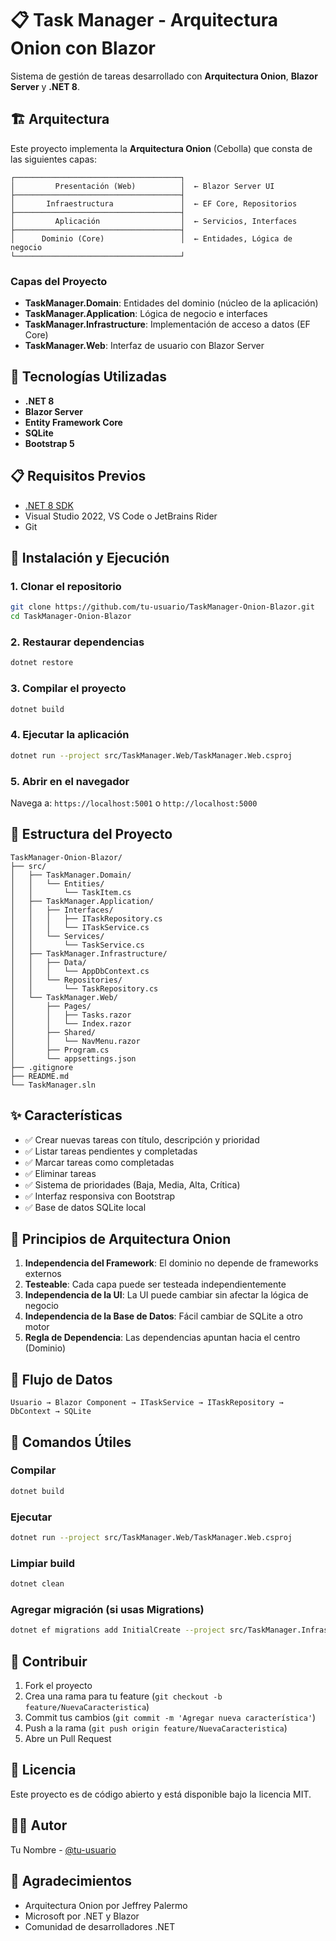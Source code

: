 # 📋 Task Manager - Arquitectura Onion con Blazor

Sistema de gestión de tareas desarrollado con **Arquitectura Onion**, **Blazor Server** y **.NET 8**.

## 🏗️ Arquitectura

Este proyecto implementa la **Arquitectura Onion** (Cebolla) que consta de las siguientes capas:

```
┌─────────────────────────────────────┐
│         Presentación (Web)          │  ← Blazor Server UI
├─────────────────────────────────────┤
│       Infraestructura               │  ← EF Core, Repositorios
├─────────────────────────────────────┤
│         Aplicación                  │  ← Servicios, Interfaces
├─────────────────────────────────────┤
│      Dominio (Core)                 │  ← Entidades, Lógica de negocio
└─────────────────────────────────────┘
```

### Capas del Proyecto

- **TaskManager.Domain**: Entidades del dominio (núcleo de la aplicación)
- **TaskManager.Application**: Lógica de negocio e interfaces
- **TaskManager.Infrastructure**: Implementación de acceso a datos (EF Core)
- **TaskManager.Web**: Interfaz de usuario con Blazor Server

## 🚀 Tecnologías Utilizadas

- **.NET 8**
- **Blazor Server**
- **Entity Framework Core**
- **SQLite**
- **Bootstrap 5**

## 📋 Requisitos Previos

- [.NET 8 SDK](https://dotnet.microsoft.com/download/dotnet/8.0)
- Visual Studio 2022, VS Code o JetBrains Rider
- Git

## 🔧 Instalación y Ejecución

### 1. Clonar el repositorio

```bash
git clone https://github.com/tu-usuario/TaskManager-Onion-Blazor.git
cd TaskManager-Onion-Blazor
```

### 2. Restaurar dependencias

```bash
dotnet restore
```

### 3. Compilar el proyecto

```bash
dotnet build
```

### 4. Ejecutar la aplicación

```bash
dotnet run --project src/TaskManager.Web/TaskManager.Web.csproj
```

### 5. Abrir en el navegador

Navega a: `https://localhost:5001` o `http://localhost:5000`

## 📁 Estructura del Proyecto

```
TaskManager-Onion-Blazor/
├── src/
│   ├── TaskManager.Domain/
│   │   └── Entities/
│   │       └── TaskItem.cs
│   ├── TaskManager.Application/
│   │   ├── Interfaces/
│   │   │   ├── ITaskRepository.cs
│   │   │   └── ITaskService.cs
│   │   └── Services/
│   │       └── TaskService.cs
│   ├── TaskManager.Infrastructure/
│   │   ├── Data/
│   │   │   └── AppDbContext.cs
│   │   └── Repositories/
│   │       └── TaskRepository.cs
│   └── TaskManager.Web/
│       ├── Pages/
│       │   ├── Tasks.razor
│       │   └── Index.razor
│       ├── Shared/
│       │   └── NavMenu.razor
│       ├── Program.cs
│       └── appsettings.json
├── .gitignore
├── README.md
└── TaskManager.sln
```

## ✨ Características

- ✅ Crear nuevas tareas con título, descripción y prioridad
- ✅ Listar tareas pendientes y completadas
- ✅ Marcar tareas como completadas
- ✅ Eliminar tareas
- ✅ Sistema de prioridades (Baja, Media, Alta, Crítica)
- ✅ Interfaz responsiva con Bootstrap
- ✅ Base de datos SQLite local

## 🎯 Principios de Arquitectura Onion

1. **Independencia del Framework**: El dominio no depende de frameworks externos
2. **Testeable**: Cada capa puede ser testeada independientemente
3. **Independencia de la UI**: La UI puede cambiar sin afectar la lógica de negocio
4. **Independencia de la Base de Datos**: Fácil cambiar de SQLite a otro motor
5. **Regla de Dependencia**: Las dependencias apuntan hacia el centro (Dominio)

## 🔄 Flujo de Datos

```
Usuario → Blazor Component → ITaskService → ITaskRepository → DbContext → SQLite
```

## 📝 Comandos Útiles

### Compilar
```bash
dotnet build
```

### Ejecutar
```bash
dotnet run --project src/TaskManager.Web/TaskManager.Web.csproj
```

### Limpiar build
```bash
dotnet clean
```

### Agregar migración (si usas Migrations)
```bash
dotnet ef migrations add InitialCreate --project src/TaskManager.Infrastructure --startup-project src/TaskManager.Web
```

## 🤝 Contribuir

1. Fork el proyecto
2. Crea una rama para tu feature (`git checkout -b feature/NuevaCaracteristica`)
3. Commit tus cambios (`git commit -m 'Agregar nueva característica'`)
4. Push a la rama (`git push origin feature/NuevaCaracteristica`)
5. Abre un Pull Request

## 📄 Licencia

Este proyecto es de código abierto y está disponible bajo la licencia MIT.

## 👨‍💻 Autor

Tu Nombre - [@tu-usuario](https://github.com/tu-usuario)

## 🙏 Agradecimientos

- Arquitectura Onion por Jeffrey Palermo
- Microsoft por .NET y Blazor
- Comunidad de desarrolladores .NET
